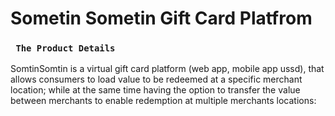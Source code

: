 # Sometin Sometin Gift Card Platfrom

### ` The Product Details`
SomtinSomtin is a virtual gift card platform (web app, mobile app ussd), that allows consumers to load value to be redeemed at a specific merchant location; while at the same time having the option to transfer the value between merchants to enable redemption at multiple merchants locations:
